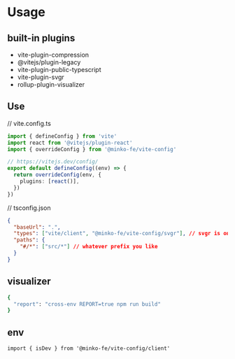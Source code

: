 # Usage

## built-in plugins

- vite-plugin-compression
- @vitejs/plugin-legacy
- vite-plugin-public-typescript
- vite-plugin-svgr
- rollup-plugin-visualizer
  

## Use

// vite.config.ts
```ts
import { defineConfig } from 'vite'
import react from '@vitejs/plugin-react'
import { overrideConfig } from '@minko-fe/vite-config'

// https://vitejs.dev/config/
export default defineConfig((env) => {
  return overrideConfig(env, {
    plugins: [react()],
  })
})
```


// tsconfig.json
```json
{
  "baseUrl": ".",
  "types": ["vite/client", "@minko-fe/vite-config/svgr"], // svgr is on demand
  "paths": {
    "#/*": ["src/*"] // whatever prefix you like
  }
}
```

## visualizer

```bash
{
  "report": "cross-env REPORT=true npm run build"
}
```

## env

```tsx
import { isDev } from '@minko-fe/vite-config/client'
```
